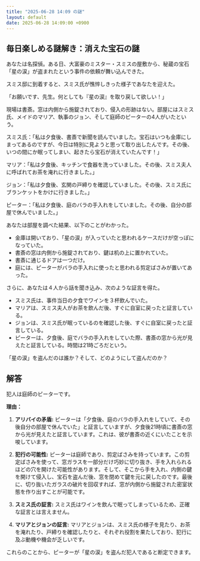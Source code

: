 ```yaml
---
title: "2025-06-28 14:09 の謎"
layout: default
date: 2025-06-28 14:09:00 +0900
---
```

## 毎日楽しめる謎解き：消えた宝石の謎

あなたは名探偵。ある日、大富豪のミスター・スミスの屋敷から、秘蔵の宝石「星の涙」が盗まれたという事件の依頼が舞い込んできた。

スミス邸に到着すると、スミス氏が憔悴しきった様子であなたを迎えた。

「お願いです、先生。何としても『星の涙』を取り戻して欲しい！」

現場は書斎。窓は内側から施錠されており、侵入の形跡はない。部屋にはスミス氏、メイドのマリア、執事のジョン、そして庭師のピーターの4人がいたという。

スミス氏：「私は夕食後、書斎で新聞を読んでいました。宝石はいつも金庫にしまってあるのですが、今日は特別に見ようと思って取り出したんです。その後、いつの間にか眠ってしまい、起きたら宝石が消えていたんです！」

マリア：「私は夕食後、キッチンで食器を洗っていました。その後、スミス夫人に呼ばれてお茶を淹れに行きました。」

ジョン：「私は夕食後、玄関の戸締りを確認していました。その後、スミス氏にブランケットをかけに行きました。」

ピーター：「私は夕食後、庭のバラの手入れをしていました。その後、自分の部屋で休んでいました。」

あなたは部屋を調べた結果、以下のことがわかった。

*   金庫は開いており、「星の涙」が入っていたと思われるケースだけが空っぽになっていた。
*   書斎の窓は内側から施錠されており、鍵は机の上に置かれていた。
*   書斎に通じるドアは一つだけ。
*   庭には、ピーターがバラの手入れに使ったと思われる剪定ばさみが置いてあった。

さらに、あなたは４人から話を聞き込み、次のような証言を得た。

*   スミス氏は、事件当日の夕食でワインを３杯飲んでいた。
*   マリアは、スミス夫人がお茶を飲んだ後、すぐに自室に戻ったと証言している。
*   ジョンは、スミス氏が眠っているのを確認した後、すぐに自室に戻ったと証言している。
*   ピーターは、夕食後、庭でバラの手入れをしていた際、書斎の窓から光が見えたと証言している。時間は21時ごろだという。

「星の涙」を盗んだのは誰か？そして、どのようにして盗んだのか？

## 解答

犯人は庭師のピーターです。

**理由：**

1.  **アリバイの矛盾:** ピーターは「夕食後、庭のバラの手入れをしていて、その後自分の部屋で休んでいた」と証言していますが、夕食後21時頃に書斎の窓から光が見えたと証言しています。これは、彼が書斎の近くにいたことを示唆しています。

2.  **犯行の可能性:** ピーターは庭師であり、剪定ばさみを持っています。この剪定ばさみを使って、窓ガラスを一部分だけ巧妙に切り抜き、手を入れられるほどの穴を開けた可能性があります。そして、そこから手を入れ、内側の鍵を開けて侵入し、宝石を盗んだ後、窓を閉めて鍵を元に戻したのです。最後に、切り抜いたガラスの破片を回収すれば、窓が内側から施錠された密室状態を作り出すことが可能です。

3.  **スミス氏の証言:** スミス氏はワインを飲んで眠ってしまっているため、正確な証言とは言えません。

4.  **マリアとジョンの証言:** マリアとジョンは、スミス氏の様子を見たり、お茶を淹れたり、戸締りを確認したりと、それぞれ役割を果たしており、犯行に及ぶ動機や機会が乏しいです。

これらのことから、ピーターが「星の涙」を盗んだ犯人であると断定できます。
